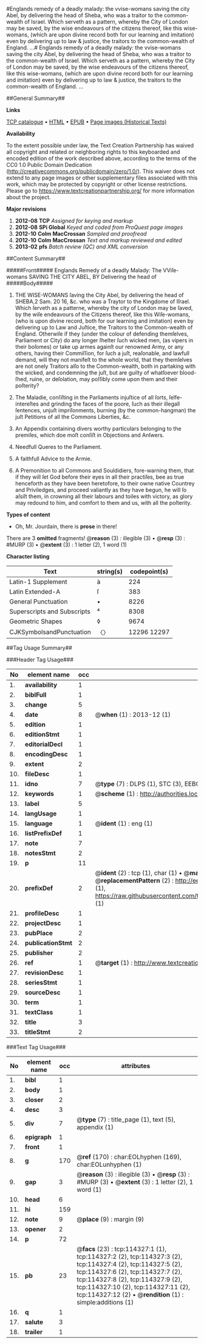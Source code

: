 #Englands remedy of a deadly malady: the vvise-womans saving the city Abel, by delivering the head of Sheba, who was a traitor to the common-wealth of Israel. Which serveth as a pattern, whereby the City of London may be saved, by the wise endeavours of the citizens thereof, like this wise-womans, (which are upon divine record both for our learning and imitation) even by delivering up to law & justice, the traitors to the common-wealth of England. ...#
Englands remedy of a deadly malady: the vvise-womans saving the city Abel, by delivering the head of Sheba, who was a traitor to the common-wealth of Israel. Which serveth as a pattern, whereby the City of London may be saved, by the wise endeavours of the citizens thereof, like this wise-womans, (which are upon divine record both for our learning and imitation) even by delivering up to law & justice, the traitors to the common-wealth of England. ...

##General Summary##

**Links**

[TCP catalogue](http://www.ota.ox.ac.uk/tcp/)  • 
[HTML](http://tei.it.ox.ac.uk/tcp/Texts-HTML/free/A83/A83990.html)  • 
[EPUB](http://tei.it.ox.ac.uk/tcp/Texts-EPUB/free/A83/A83990.epub) • 
[Page images (Historical Texts)](https://historicaltexts.jisc.ac.uk/eebo-99862176e)

**Availability**

To the extent possible under law, the Text Creation Partnership has waived all copyright and related or neighboring rights to this keyboarded and encoded edition of the work described above, according to the terms of the CC0 1.0 Public Domain Dedication (http://creativecommons.org/publicdomain/zero/1.0/). This waiver does not extend to any page images or other supplementary files associated with this work, which may be protected by copyright or other license restrictions. Please go to https://www.textcreationpartnership.org/ for more information about the project.

**Major revisions**

1. __2012-08__ __TCP__ *Assigned for keying and markup*
1. __2012-08__ __SPi Global__ *Keyed and coded from ProQuest page images*
1. __2012-10__ __Colm MacCrossan__ *Sampled and proofread*
1. __2012-10__ __Colm MacCrossan__ *Text and markup reviewed and edited*
1. __2013-02__ __pfs__ *Batch review (QC) and XML conversion*

##Content Summary##

#####Front#####
Englands Remedy of a deadly Malady: The VViſe-womans SAVING THE CITY ABEL, BY Delivering the head of
#####Body#####

1. THE WISE-WOMANS ſaving the City Abel, by delivering the head of SHEBA,2 Sam. 20 16, &c. who was a Traytor to the Kingdome of Iſrael. Which ſerveth as a patterne, whereby the city of London may be ſaved, by the wiſe endeavours of the Citizens thereof, like this Wiſe-womans, (who is upon divine record, both for our learning and imitation) even by delivering up to Law and Juſtice, the Traitors to the Common-wealth of England. Otherwiſe if they (under the colour of defending themſelves, Parliament or City) do any longer ſhelter ſuch wicked men, (as vipers in their boſomes) or take up armes againſt our renowned Army, or any others, having their Commiſſion, for ſuch a juſt, reaſonable, and lawfull demand, will they not manifeſt to the whole world, that they themſelves are not onely Traitors alſo to the Common-wealth, both in partaking with the wicked, and condemning the juſt, but are guilty of whatſoever blood-ſhed, ruine, or deſolation, may poſſibly come upon them and their poſterity?

1. The Maladie, conſiſting in the Parliaments injuſtice of all ſorts, ſelfe-intereſtes and grinding the faces of the poore, ſuch as their illegall ſentences, unjuſt impriſonments, burning (by the common-hangman) the juſt Petitions of all the Commons Liberties, &c.

1. An Appendix containing divers worthy particulars belonging to the premiſes, which doe moſt conſiſt in Objections and Anſwers.

1. Needfull Queres to the Parliament.

1. A faithfull Advice to the Armie.

1. A Premonition to all Commons and Souldidiers, fore-warning them, that if they will ſet God before their eyes in all their practiſes, bee as true henceforth as they have been heretofore, to their owne native Countrey and Priviledges, and proceed valiantly as they have begun, he will ſo aſsiſt them, in crowning all their labours and toiles with victory, as glory may redound to him, and comfort to them and us, with all the poſterity.

**Types of content**

  * Oh, Mr. Jourdain, there is **prose** in there!

There are 3 **omitted** fragments! 
 @__reason__ (3) : illegible (3)  •  @__resp__ (3) : #MURP (3)  •  @__extent__ (3) : 1 letter (2), 1 word (1)

**Character listing**


|Text|string(s)|codepoint(s)|
|---|---|---|
|Latin-1 Supplement|à|224|
|Latin Extended-A|ſ|383|
|General Punctuation|•|8226|
|Superscripts             and Subscripts|⁴|8308|
|Geometric Shapes|◊|9674|
|CJKSymbolsandPunctuation|〈〉|12296 12297|

##Tag Usage Summary##

###Header Tag Usage###

|No|element name|occ|attributes|
|---|---|---|---|
|1.|__availability__|1||
|2.|__biblFull__|1||
|3.|__change__|5||
|4.|__date__|8| @__when__ (1) : 2013-12 (1)|
|5.|__edition__|1||
|6.|__editionStmt__|1||
|7.|__editorialDecl__|1||
|8.|__encodingDesc__|1||
|9.|__extent__|2||
|10.|__fileDesc__|1||
|11.|__idno__|7| @__type__ (7) : DLPS (1), STC (3), EEBO-CITATION (1), PROQUEST (1), VID (1)|
|12.|__keywords__|1| @__scheme__ (1) : http://authorities.loc.gov/ (1)|
|13.|__label__|5||
|14.|__langUsage__|1||
|15.|__language__|1| @__ident__ (1) : eng (1)|
|16.|__listPrefixDef__|1||
|17.|__note__|7||
|18.|__notesStmt__|2||
|19.|__p__|11||
|20.|__prefixDef__|2| @__ident__ (2) : tcp (1), char (1)  •  @__matchPattern__ (2) : ([0-9\-]+):([0-9IVX]+) (1), (.+) (1)  •  @__replacementPattern__ (2) : http://eebo.chadwyck.com/downloadtiff?vid=$1&page=$2 (1), https://raw.githubusercontent.com/textcreationpartnership/Texts/master/tcpchars.xml#$1 (1)|
|21.|__profileDesc__|1||
|22.|__projectDesc__|1||
|23.|__pubPlace__|2||
|24.|__publicationStmt__|2||
|25.|__publisher__|2||
|26.|__ref__|1| @__target__ (1) : http://www.textcreationpartnership.org/docs/. (1)|
|27.|__revisionDesc__|1||
|28.|__seriesStmt__|1||
|29.|__sourceDesc__|1||
|30.|__term__|1||
|31.|__textClass__|1||
|32.|__title__|3||
|33.|__titleStmt__|2||


###Text Tag Usage###

|No|element name|occ|attributes|
|---|---|---|---|
|1.|__bibl__|1||
|2.|__body__|1||
|3.|__closer__|2||
|4.|__desc__|3||
|5.|__div__|7| @__type__ (7) : title_page (1), text (5), appendix (1)|
|6.|__epigraph__|1||
|7.|__front__|1||
|8.|__g__|170| @__ref__ (170) : char:EOLhyphen (169), char:EOLunhyphen (1)|
|9.|__gap__|3| @__reason__ (3) : illegible (3)  •  @__resp__ (3) : #MURP (3)  •  @__extent__ (3) : 1 letter (2), 1 word (1)|
|10.|__head__|6||
|11.|__hi__|159||
|12.|__note__|9| @__place__ (9) : margin (9)|
|13.|__opener__|2||
|14.|__p__|72||
|15.|__pb__|23| @__facs__ (23) : tcp:114327:1 (1), tcp:114327:2 (2), tcp:114327:3 (2), tcp:114327:4 (2), tcp:114327:5 (2), tcp:114327:6 (2), tcp:114327:7 (2), tcp:114327:8 (2), tcp:114327:9 (2), tcp:114327:10 (2), tcp:114327:11 (2), tcp:114327:12 (2)  •  @__rendition__ (1) : simple:additions (1)|
|16.|__q__|1||
|17.|__salute__|3||
|18.|__trailer__|1||
